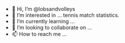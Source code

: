 - 👋 Hi, I’m @lobsandvolleys
- 👀 I’m interested in ... tennis match statistics.
- 🌱 I’m currently learning ...
- 💞️ I’m looking to collaborate on ...
- 📫 How to reach me ...

<!---
lobsandvolleys/lobsandvolleys is a ✨ special ✨ repository because its `README.md` (this file) appears on your GitHub profile.
You can click the Preview link to take a look at your changes.
--->
